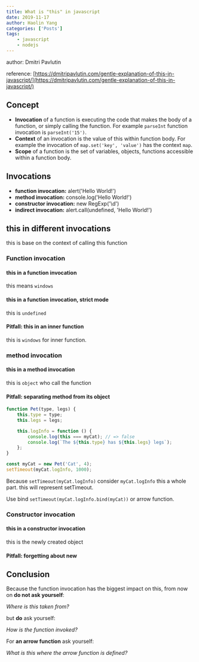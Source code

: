 ```yaml
---
title: What is "this" in javascript
date: 2019-11-17
author: Haolin Yang
categories: ['Posts']
tags:
    - javascript
    - nodejs
---
```


author: Dmitri Pavlutin

reference: [https://dmitripavlutin.com/gentle-explanation-of-this-in-javascript/](https://dmitripavlutin.com/gentle-explanation-of-this-in-javascript/)

## Concept

-   **Invocation** of a function is executing the code that makes the body of a function, or simply calling the function. For example `parseInt` function invocation is `parseInt('15')`.
-   **Context** of an invocation is the value of this within function body. For example the invocation of `map.set('key', 'value')` has the context `map`.
-   **Scope** of a function is the set of variables, objects, functions accessible within a function body.

## Invocations

-   **function invocation:** alert('Hello World!')
-   **method invocation:** console.log('Hello World!')
-   **constructor invocation:** new RegExp('\\d')
-   **indirect invocation:** alert.call(undefined, 'Hello World!')

## this in different invocations

this is base on the context of calling this function

### Function invocation

#### this in a function invocation

this means `windows`

#### this in a function invocation, strict mode

this is `undefined`

#### Pitfall: this in an inner function

this is `windows` for inner function.

### method invocation

#### this in a method invocation

this is `object` who call the function

#### Pitfall: separating method from its object

```js
function Pet(type, legs) {
    this.type = type;
    this.legs = legs;

    this.logInfo = function () {
        console.log(this === myCat); // => false
        console.log(`The ${this.type} has ${this.legs} legs`);
    };
}

const myCat = new Pet('Cat', 4);
setTimeout(myCat.logInfo, 1000);
```

Because `setTimeout(myCat.logInfo)` consider `myCat.logInfo` this a whole part. this will represent setTimeout.

Use bind `setTimeout(myCat.logInfo.bind(myCat))` or arrow function.

### Constructor invocation

#### this in a constructor invocation

this is the newly created object

#### Pitfall: forgetting about new

## Conclusion

Because the function invocation has the biggest impact on this, from now on **do not ask yourself**:

_Where is this taken from?_

but **do** ask yourself:

_How is the function invoked?_

For **an arrow function** ask yourself:

_What is this where the arrow function is defined?_
